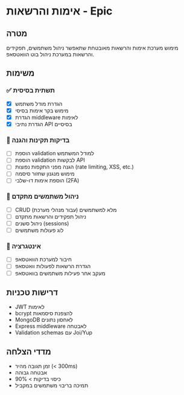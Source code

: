 # אימות והרשאות - Epic

## מטרה
מימוש מערכת אימות והרשאות מאובטחת שתאפשר ניהול משתמשים, תפקידים והרשאות במערכת ניהול בוט הוואטסאפ.

## משימות

### ✅ תשתית בסיסית
- [x] הגדרת מודל משתמש
- [x] מימוש בקר אימות בסיסי
- [x] הגדרת middleware לאימות
- [x] הגדרת נתיבי API בסיסיים

### 🔄 בדיקות תקינות והגנה
- [ ] הוספת validation למודל המשתמש
- [ ] הוספת validation לבקשות API
- [ ] הגנה מפני התקפות נפוצות (rate limiting, XSS, etc.)
- [ ] מימוש מנגנון שחזור סיסמה
- [ ] הוספת אימות דו-שלבי (2FA)

### 🔄 ניהול משתמשים מתקדם
- [ ] CRUD מלא למשתמשים (עבור מנהלי מערכת)
- [ ] ניהול תפקידים והרשאות מתקדם
- [ ] ניהול סשנים (sessions)
- [ ] לוג פעולות משתמשים

### 🔄 אינטגרציה
- [ ] חיבור למערכת הוואטסאפ
- [ ] הגדרת הרשאות לפעולות וואטסאפ
- [ ] מעקב אחר פעילות משתמשים בוואטסאפ

## דרישות טכניות
- JWT לאימות
- bcrypt להצפנת סיסמאות
- MongoDB לאחסון נתונים
- Express middleware לאבטחה
- Validation schemas עם Joi/Yup

## מדדי הצלחה
- זמן תגובה מהיר (< 300ms)
- אבטחה גבוהה
- כיסוי בדיקות > 90%
- תמיכה בריבוי משתמשים במקביל 